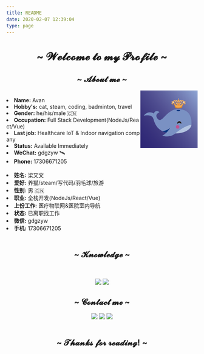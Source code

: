 ```yaml
---
title: README
date: 2020-02-07 12:39:04
type: page
---
```


<style>
  img {
    display: inline;
    margin-bottom: 0 !important;
  }

  li {
    word-break: break-all;
  }

  a {
    border-bottom: none;
  }
</style>

<body>
    <h1 align="center">~ 𝓦𝓮𝓵𝓬𝓸𝓶𝓮 𝓽𝓸 𝓶𝔂 𝓟𝓻𝓸𝓯𝓲𝓵𝓮 ~</h1>
    <div>
        <h2 align="center">~ 𝓐𝓫𝓸𝓾𝓽 𝓶𝓮 ~</h2>
        <div align="center">
            <img src="https://github.com/Layouwen/Layouwen/raw/main/images/avatar.png" align="right" width="30%">
        </div>
        <br>
        <li>
            <b>Name:</b> Avan
        </li>
        <li>
            <b>Hobby's:</b> cat, steam, coding, badminton, travel
        </li>
        <li>
            <b>Gender:</b> he/his/male 🇨🇳
        </li>
        <li>
            <b>Occupation:</b> Full Stack Development(NodeJs/React/Vue)
        </li>
        <li>
            <b>Last job:</b> Healthcare IoT & Indoor navigation company
        </li>
        <li>
            <b>Status:</b> Available Immediately
        </li>
<!--         <li>
            <b>Base: Remote / BeiJing</b> 
        </li> -->
        <li>
            <b>WeChat:</b> gdgzyw 🛰️
        </li>
        <li>
            <b>Phone:</b> 17306671205
        </li>
        <br>
        <li>
            <b>姓名:</b> 梁又文
        </li>
        <li>
            <b>爱好:</b> 养猫/steam/写代码/羽毛球/旅游
        </li>
        <li>
            <b>性别:</b> 男 🇨🇳
        </li>
        <li>
            <b>职业:</b> 全栈开发(NodeJs/React/Vue)
        </li>
        <li>
            <b>上份工作:</b> 医疗物联网&医院室内导航
        </li>
        <li>
            <b>状态:</b> 已离职找工作
        </li>
<!--         <li>
            <b>Base: 远程 / 北京</b> 
        </li> -->
        <li>
            <b>微信:</b> gdgzyw
        </li>
        <li>
            <b>手机:</b> 17306671205
        </li>
    </div>
    <div>
        <br>
        <h2 align="center"> ~ 𝓚𝓷𝓸𝔀𝓵𝓮𝓭𝓰𝓮 ~</h2>
    </div>
    <div>
        <div>
            <img src="https://img.shields.io/static/v1?style=for-the-badge&message=React&color=222222&logo=React&logoColor=61DAFB&label="
                 alt=""/>
            <img src="https://img.shields.io/static/v1?style=for-the-badge&message=Vue.js&color=222222&logo=Vue.js&logoColor=4FC08D&label="
                 alt=""/>
            <img src="https://img.shields.io/static/v1?style=for-the-badge&message=HTML5&color=E34F26&logo=HTML5&logoColor=FFFFFF&label="
                 alt=""/>
            <img src="https://img.shields.io/static/v1?style=for-the-badge&message=CSS3&color=1572B6&logo=CSS3&logoColor=FFFFFF&label="
                 alt=""/>
            <img src="https://img.shields.io/static/v1?style=for-the-badge&message=TypeScript&color=3178C6&logo=TypeScript&logoColor=FFFFFF&label="
                 alt=""/>
            <img src="https://img.shields.io/static/v1?style=for-the-badge&message=JavaScript&color=222222&logo=JavaScript&logoColor=F7DF1E&label="
                 alt=""/>
            <img src="https://img.shields.io/static/v1?style=for-the-badge&message=Tailwind+CSS&color=222222&logo=Tailwind+CSS&logoColor=06B6D4&label="
                 alt=""/>
            <img src="https://img.shields.io/static/v1?style=for-the-badge&message=Webpack&color=222222&logo=Webpack&logoColor=8DD6F9&label="
                 alt=""/>
            <img src="https://img.shields.io/static/v1?style=for-the-badge&message=Vite&color=646CFF&logo=Vite&logoColor=FFFFFF&label="
                 alt=""/>
            <img src="https://img.shields.io/static/v1?style=for-the-badge&message=Node.js&color=339933&logo=Node.js&logoColor=FFFFFF&label="
                 alt=""/>
            <img src="https://img.shields.io/static/v1?style=for-the-badge&message=Docker&color=2496ED&logo=Docker&logoColor=FFFFFF&label="
                 alt=""/>
<!--            <img src="https://img.shields.io/static/v1?style=for-the-badge&message=UnoCSS&color=333333&logo=UnoCSS&logoColor=FFFFFF&label="-->
<!--                 alt=""/>-->
<!--            <img src="https://img.shields.io/static/v1?style=for-the-badge&message=Windi+CSS&color=222222&logo=Windi+CSS&logoColor=48B0F1&label="-->
<!--                 alt=""/>-->
<!--            <img src="https://img.shields.io/static/v1?style=for-the-badge&message=tRPC&color=2596BE&logo=tRPC&logoColor=FFFFFF&label="-->
<!--                 alt=""/>-->
            <!-- <img src="https://img.shields.io/static/v1?style=for-the-badge&message=Go&color=00ADD8&logo=Go&logoColor=FFFFFF&label="
                alt="">
            <img src="https://img.shields.io/static/v1?style=for-the-badge&message=Rust&color=000000&logo=Rust&logoColor=FFFFFF&label="
                alt=""> -->
        </div>
        <br>
        <div align="center">
            <picture>
                <source
                        srcset="https://github-readme-stats.vercel.app/api?username=layouwen&theme=jolly&count_private=true&show_icons=true&hide_border=true&bg_color=1a1d26"
                        media="(prefers-color-scheme: dark)" width="47%"/>
                <img src="https://github-readme-stats.vercel.app/api?username=layouwen&theme=jolly&show_icons=true"
                     width="47%"/>
            </picture>
            <picture>
                <source media="(prefers-color-scheme: dark)"
                        srcset="https://github-readme-streak-stats.herokuapp.com?user=layouwen&count_private=true&theme=jolly&hide_border=true&background=1a1d26"
                        width="50%">
                <img src="https://github-readme-streak-stats.herokuapp.com?user=layouwen&theme=jolly"
                     width="50%"/>
            </picture>
        </div>
        <h2 align="center">~ 𝓒𝓸𝓷𝓽𝓪𝓬𝓽 𝓶𝓮 ~</h2>
        <div align="center">
            <a href="https://x.com/avancoding" target="_blank">
                <img
                        src="https://img.shields.io/static/v1?style=for-the-badge&message=Twitter&color=1DA1F2&logo=Twitter&logoColor=FFFFFF&label="/></a>
            <a href="mailto:layouwen@gmail.com" target="_blank"><img src="https://img.shields.io/static/v1?style=for-the-badge&message=Gmail&color=5865F2&logo=Discord&logoColor=FFFFFF&label="/></a>
            <a href="https://www.linkedin.com/in/avan-lan-3546a8208/" target="_blank"><img src="https://img.shields.io/static/v1?style=for-the-badge&message=LinkedIn&color=0077B5&logo=LinkedIn&logoColor=FFFFFF&label="/></a>
        </div>
    </div>
    <br>
    <div>
        <h2 align="center">~ 𝓣𝓱𝓪𝓷𝓴𝓼 𝓯𝓸𝓻 𝓻𝓮𝓪𝓭𝓲𝓷𝓰! ~</h2>
    </div>
</body>
